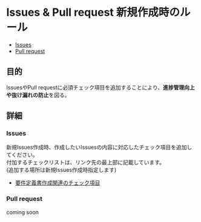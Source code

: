 # Issues & Pull request 新規作成時のルール
- [Issues](#issues)
- [Pull request](#pull-request)

## 目的
IssuesやPull requestに必須チェック項目を追加することにより、**進捗管理向上や抜け漏れの防止**を図る。

## 詳細
### Issues
新規Issues作成時、作成したいIssuesの内容に対応したチェック項目を追加してください。<br>
付加するチェックリストは、リンク先の最上部に記載しています。<br>
(追加する場所は新規Issues作成時指定します)
- [要件定義書作成関連のチェック項目](../../wiki/Check-list-during-RD-creation)

### Pull request
coming soon

